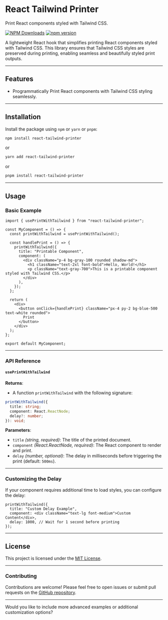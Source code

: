 # React Tailwind Printer
Print React components styled with Tailwind CSS.

[![NPM Downloads](https://img.shields.io/npm/dt/react-tailwind-printer.svg?style=flat)](https://npmcharts.com/compare/react-tailwind-printer?minimal=true)
[![npm version](https://badge.fury.io/js/react-tailwind-printer.svg)](https://badge.fury.io/js/react-tailwind-printer)

A lightweight React hook that simplifies printing React components styled with Tailwind CSS. This library ensures that Tailwind CSS styles are preserved during printing, enabling seamless and beautifully styled print outputs.

---

## **Features**
- Programmatically Print React components with Tailwind CSS styling seamlessly.

---

## **Installation**

Install the package using `npm` or `yarn` or `pnpm`:

```bash
npm install react-tailwind-printer
```

or

```bash
yarn add react-tailwind-printer
```

or

```bash
pnpm install react-tailwind-printer
```

---

## **Usage**

### **Basic Example**

```tsx
import { usePrintWithTailwind } from "react-tailwind-printer";

const MyComponent = () => {
  const printWithTailwind = usePrintWithTailwind();

  const handlePrint = () => {
    printWithTailwind({
      title: "Printable Component",
      component: (
        <div className="p-4 bg-gray-100 rounded shadow-md">
          <h1 className="text-2xl font-bold">Hello, World!</h1>
          <p className="text-gray-700">This is a printable component styled with Tailwind CSS.</p>
        </div>
      ),
    });
  };

  return (
    <div>
      <button onClick={handlePrint} className="px-4 py-2 bg-blue-500 text-white rounded">
        Print
      </button>
    </div>
  );
};

export default MyComponent;
```

---

### **API Reference**

#### **`usePrintWithTailwind`**

**Returns**:  
- A function `printWithTailwind` with the following signature:

```ts
printWithTailwind({
  title: string;
  component: React.ReactNode;
  delay?: number;
}): void;
```

**Parameters**:  
- `title` *(string, required)*: The title of the printed document.  
- `component` *(React.ReactNode, required)*: The React component to render and print.  
- `delay` *(number, optional)*: The delay in milliseconds before triggering the print (default: `500ms`).  

---

### **Customizing the Delay**

If your component requires additional time to load styles, you can configure the delay:

```tsx
printWithTailwind({
  title: "Custom Delay Example",
  component: <div className="text-lg font-medium">Custom Content</div>,
  delay: 1000, // Wait for 1 second before printing
});
```

---

## **License**

This project is licensed under the [MIT License](./LICENSE).

---

### **Contributing**

Contributions are welcome! Please feel free to open issues or submit pull requests on the [GitHub repository](https://github.com/shahriarAS/react-tailwind-printer).

---

Would you like to include more advanced examples or additional customization options?